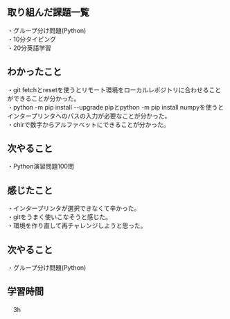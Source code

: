 ## 取り組んだ課題一覧
・グループ分け問題(Python)
<br>・10分タイピング
<br>・20分英語学習


## わかったこと
・git fetchとresetを使うとリモート環境をローカルレポジトリに合わせることができることが分かった。
<br>・python -m pip install --upgrade pipとpython -m pip install numpyを使うとインタープリンタへのパスの入力が必要なことが分かった。
<br>・chirで数字からアルファベットにできることが分かった。
## 次やること
・Python演習問題100問

## 感じたこと
・インタープリンタが選択できなくて辛かった。
<br>・gitをうまく使いこなそうと感じた。
<br>・環境を作り直して再チャレンジしようと思った。

## 次やること
・グループ分け問題(Python)

## 学習時間
　3h
